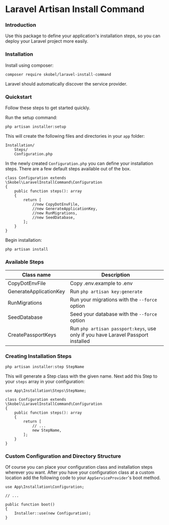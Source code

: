 # Laravel Artisan Install Command

### Introduction
Use this package to define your application's installation steps,
so you can deploy your Laravel project more easily.

### Installation

Install using composer:
```
composer require skobel/laravel-install-command
```

Laravel should automatically discover the service provider.

### Quickstart
Follow these steps to get started quickly.

Run the setup command:
```
php artisan installer:setup
```
This will create the following files and directories in your `app` folder:
```
Installation/
    Steps/
    Configuration.php
```

In the newly created `Configuration.php` you can define your installation steps. 
There are a few default steps available out of the box.

```
class Configuration extends \Skobel\LaravelInstallCommand\Configuration
{
    public function steps(): array
    {
        return [
            //new CopyDotEnvFile,
            //new GenerateApplicationKey,
            //new RunMigrations,
            //new SeedDatabase,
        ];
    }
}
```

Begin installation:
```
php artisan install
```

### Available Steps

| Class name                | Description   |
| ------------------------- | ------------- |
| CopyDotEnvFile            | Copy .env.example to .env
| GenerateApplicationKey    | Run `php artisan key:generate`
| RunMigrations             | Run your migrations with the `--force` option
| SeedDatabase              | Seed your database with the `--force` option
| CreatePassportKeys        | Run `php artisan passport:keys`, use only if you have Laravel Passport installed

### Creating Installation Steps

```
php artisan installer:step StepName
```
This will generate a Step class with the given name. Next add this Step to your `steps` array in your configuration:
```
use App\Installation\Steps\StepName;

class Configuration extends \Skobel\LaravelInstallCommand\Configuration
{
    public function steps(): array
    {
        return [
            // ...
            new StepName,
        ];
    }
}
```

### Custom Configuration and Directory Structure
Of course you can place your configuration class and installation steps wherever you want. After you have
your configuration class at a custom location add the following code to your `AppServiceProvider`'s boot method.
```
use App\Installation\Configuration;

// ...

public function boot()
{
    Installer::use(new Configuration);
}
```
